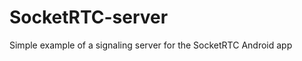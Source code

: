SocketRTC-server
================

Simple example of a signaling server for the SocketRTC Android app 
